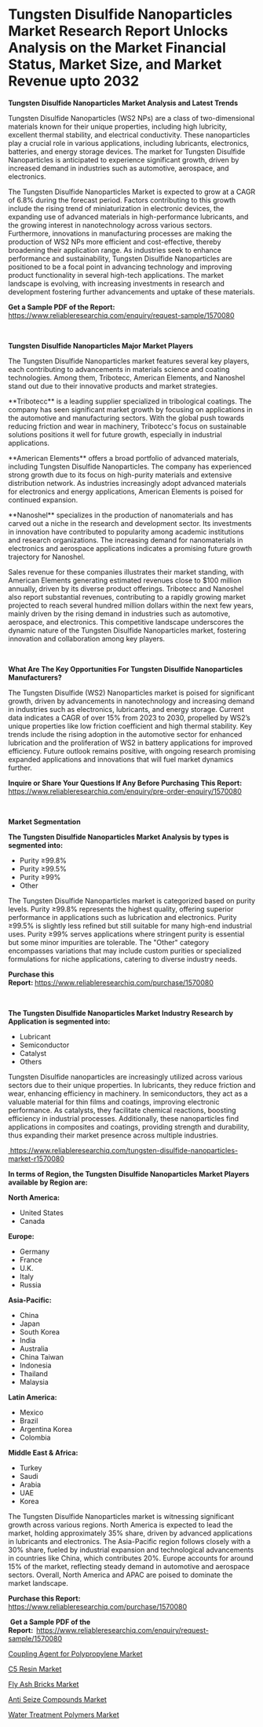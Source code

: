 <p><h1>Tungsten Disulfide Nanoparticles Market Research Report Unlocks Analysis on the Market Financial Status, Market Size, and Market Revenue upto 2032</h1></p><p><strong>Tungsten Disulfide Nanoparticles Market Analysis and Latest Trends</strong></p>
<p><p>Tungsten Disulfide Nanoparticles (WS2 NPs) are a class of two-dimensional materials known for their unique properties, including high lubricity, excellent thermal stability, and electrical conductivity. These nanoparticles play a crucial role in various applications, including lubricants, electronics, batteries, and energy storage devices. The market for Tungsten Disulfide Nanoparticles is anticipated to experience significant growth, driven by increased demand in industries such as automotive, aerospace, and electronics.</p><p>The Tungsten Disulfide Nanoparticles Market is expected to grow at a CAGR of 6.8% during the forecast period. Factors contributing to this growth include the rising trend of miniaturization in electronic devices, the expanding use of advanced materials in high-performance lubricants, and the growing interest in nanotechnology across various sectors. Furthermore, innovations in manufacturing processes are making the production of WS2 NPs more efficient and cost-effective, thereby broadening their application range. As industries seek to enhance performance and sustainability, Tungsten Disulfide Nanoparticles are positioned to be a focal point in advancing technology and improving product functionality in several high-tech applications. The market landscape is evolving, with increasing investments in research and development fostering further advancements and uptake of these materials.</p></p>
<p><strong>Get a Sample PDF of the Report:&nbsp;</strong> <a href="https://www.reliableresearchiq.com/enquiry/request-sample/1570080?utm_campaign=1129&utm_medium=2&utm_source=Github&utm_content=ia&utm_term=01042025&utm_id=tungsten-disulfide-nanoparticles">https://www.reliableresearchiq.com/enquiry/request-sample/1570080</a></p>
<p>&nbsp;</p>
<p><strong>Tungsten Disulfide Nanoparticles Major Market Players</strong></p>
<p><p>The Tungsten Disulfide Nanoparticles market features several key players, each contributing to advancements in materials science and coating technologies. Among them, Tribotecc, American Elements, and Nanoshel stand out due to their innovative products and market strategies.</p><p>**Tribotecc** is a leading supplier specialized in tribological coatings. The company has seen significant market growth by focusing on applications in the automotive and manufacturing sectors. With the global push towards reducing friction and wear in machinery, Tribotecc's focus on sustainable solutions positions it well for future growth, especially in industrial applications.</p><p>**American Elements** offers a broad portfolio of advanced materials, including Tungsten Disulfide Nanoparticles. The company has experienced strong growth due to its focus on high-purity materials and extensive distribution network. As industries increasingly adopt advanced materials for electronics and energy applications, American Elements is poised for continued expansion.</p><p>**Nanoshel** specializes in the production of nanomaterials and has carved out a niche in the research and development sector. Its investments in innovation have contributed to popularity among academic institutions and research organizations. The increasing demand for nanomaterials in electronics and aerospace applications indicates a promising future growth trajectory for Nanoshel.</p><p>Sales revenue for these companies illustrates their market standing, with American Elements generating estimated revenues close to $100 million annually, driven by its diverse product offerings. Tribotecc and Nanoshel also report substantial revenues, contributing to a rapidly growing market projected to reach several hundred million dollars within the next few years, mainly driven by the rising demand in industries such as automotive, aerospace, and electronics. This competitive landscape underscores the dynamic nature of the Tungsten Disulfide Nanoparticles market, fostering innovation and collaboration among key players.</p></p>
<p>&nbsp;</p>
<p><strong>What Are The Key Opportunities For Tungsten Disulfide Nanoparticles Manufacturers?</strong></p>
<p><p>The Tungsten Disulfide (WS2) Nanoparticles market is poised for significant growth, driven by advancements in nanotechnology and increasing demand in industries such as electronics, lubricants, and energy storage. Current data indicates a CAGR of over 15% from 2023 to 2030, propelled by WS2’s unique properties like low friction coefficient and high thermal stability. Key trends include the rising adoption in the automotive sector for enhanced lubrication and the proliferation of WS2 in battery applications for improved efficiency. Future outlook remains positive, with ongoing research promising expanded applications and innovations that will fuel market dynamics further.</p></p>
<p><strong>Inquire or Share Your Questions If Any Before Purchasing This Report:</strong> <a href="https://www.reliableresearchiq.com/enquiry/pre-order-enquiry/1570080?utm_campaign=1129&utm_medium=2&utm_source=Github&utm_content=ia&utm_term=01042025&utm_id=tungsten-disulfide-nanoparticles">https://www.reliableresearchiq.com/enquiry/pre-order-enquiry/1570080</a></p>
<p>&nbsp;</p>
<p><strong>Market Segmentation</strong></p>
<p><strong>The Tungsten Disulfide Nanoparticles Market Analysis by types is segmented into:</strong></p>
<p><ul><li>Purity ≥99.8%</li><li>Purity ≥99.5%</li><li>Purity ≥99%</li><li>Other</li></ul></p>
<p><p>The Tungsten Disulfide Nanoparticles market is categorized based on purity levels. Purity ≥99.8% represents the highest quality, offering superior performance in applications such as lubrication and electronics. Purity ≥99.5% is slightly less refined but still suitable for many high-end industrial uses. Purity ≥99% serves applications where stringent purity is essential but some minor impurities are tolerable. The "Other" category encompasses variations that may include custom purities or specialized formulations for niche applications, catering to diverse industry needs.</p></p>
<p><strong>Purchase this Report:&nbsp;</strong><a href="https://www.reliableresearchiq.com/purchase/1570080?utm_campaign=1129&utm_medium=2&utm_source=Github&utm_content=ia&utm_term=01042025&utm_id=tungsten-disulfide-nanoparticles">https://www.reliableresearchiq.com/purchase/1570080</a></p>
<p>&nbsp;</p>
<p><strong>The Tungsten Disulfide Nanoparticles Market Industry Research by Application is segmented into:</strong></p>
<p><ul><li>Lubricant</li><li>Semiconductor</li><li>Catalyst</li><li>Others</li></ul></p>
<p><p>Tungsten Disulfide nanoparticles are increasingly utilized across various sectors due to their unique properties. In lubricants, they reduce friction and wear, enhancing efficiency in machinery. In semiconductors, they act as a valuable material for thin films and coatings, improving electronic performance. As catalysts, they facilitate chemical reactions, boosting efficiency in industrial processes. Additionally, these nanoparticles find applications in composites and coatings, providing strength and durability, thus expanding their market presence across multiple industries.</p></p>
<p><a href="https://www.reliableresearchiq.com/tungsten-disulfide-nanoparticles-market-r1570080?utm_campaign=1129&utm_medium=2&utm_source=Github&utm_content=ia&utm_term=01042025&utm_id=tungsten-disulfide-nanoparticles">&nbsp;https://www.reliableresearchiq.com/tungsten-disulfide-nanoparticles-market-r1570080</a></p>
<p><strong>In terms of Region, the Tungsten Disulfide Nanoparticles Market Players available by Region are:</strong></p>
<p>
    <p> <strong> North America: </strong>
        <ul>
            <li>United States</li>
            <li>Canada</li>
        </ul>
        </p> 
    <p> <strong> Europe: </strong>
        <ul>
            <li>Germany</li>
            <li>France</li>
            <li>U.K.</li>
            <li>Italy</li>
            <li>Russia</li>
        </ul>
        </p> 
    <p> <strong> Asia-Pacific: </strong>
        <ul>
            <li>China</li>
            <li>Japan</li>
            <li>South Korea</li>
            <li>India</li>
            <li>Australia</li>
            <li>China Taiwan</li>
            <li>Indonesia</li>
            <li>Thailand</li>
            <li>Malaysia</li>
        </ul>
        </p> 
    <p> <strong> Latin America: </strong>
        <ul>
            <li>Mexico</li>
            <li>Brazil</li>
            <li>Argentina Korea</li>
            <li>Colombia</li>
        </ul>
        </p> 
    <p> <strong> Middle East & Africa: </strong>
        <ul>
            <li>Turkey</li>
            <li>Saudi</li>
            <li>Arabia</li>
            <li>UAE</li>
            <li>Korea</li>
        </ul>
    </p>
    </p>
<p><p>The Tungsten Disulfide Nanoparticles market is witnessing significant growth across various regions. North America is expected to lead the market, holding approximately 35% share, driven by advanced applications in lubricants and electronics. The Asia-Pacific region follows closely with a 30% share, fueled by industrial expansion and technological advancements in countries like China, which contributes 20%. Europe accounts for around 15% of the market, reflecting steady demand in automotive and aerospace sectors. Overall, North America and APAC are poised to dominate the market landscape.</p></p>
<p><strong>Purchase this Report: </strong><a href="https://www.reliableresearchiq.com/purchase/1570080?utm_campaign=1129&utm_medium=2&utm_source=Github&utm_content=ia&utm_term=01042025&utm_id=tungsten-disulfide-nanoparticles">https://www.reliableresearchiq.com/purchase/1570080</a></p>
<p>&nbsp;<strong>Get a Sample PDF of the Report:&nbsp;&nbsp;</strong><a href="https://www.reliableresearchiq.com/enquiry/request-sample/1570080?utm_campaign=1129&utm_medium=2&utm_source=Github&utm_content=ia&utm_term=01042025&utm_id=tungsten-disulfide-nanoparticles">https://www.reliableresearchiq.com/enquiry/request-sample/1570080</a></p>
<p><strong></strong></p>
<p><p><a href="https://github.com/stunzkocotpv/Market-Research-Report-List-1/blob/main/coupling-agent-for-polypropylene-market.md?utm_campaign=1129&utm_medium=2&utm_source=Github&utm_content=ia&utm_term=01042025&utm_id=tungsten-disulfide-nanoparticles">Coupling Agent for Polypropylene Market</a></p><p><a href="https://github.com/trenkkwasek84/Market-Research-Report-List-1/blob/main/c5-resin-market.md?utm_campaign=1129&utm_medium=2&utm_source=Github&utm_content=ia&utm_term=01042025&utm_id=tungsten-disulfide-nanoparticles">C5 Resin Market</a></p><p><a href="https://github.com/iwanesucices/Market-Research-Report-List-1/blob/main/fly-ash-bricks-market.md?utm_campaign=1129&utm_medium=2&utm_source=Github&utm_content=ia&utm_term=01042025&utm_id=tungsten-disulfide-nanoparticles">Fly Ash Bricks Market</a></p><p><a href="https://github.com/snapetylerho/Market-Research-Report-List-1/blob/main/anti-seize-compounds-market.md?utm_campaign=1129&utm_medium=2&utm_source=Github&utm_content=ia&utm_term=01042025&utm_id=tungsten-disulfide-nanoparticles">Anti Seize Compounds Market</a></p><p><a href="https://github.com/sulvantomppa/Market-Research-Report-List-1/blob/main/water-treatment-polymers-market.md?utm_campaign=1129&utm_medium=2&utm_source=Github&utm_content=ia&utm_term=01042025&utm_id=tungsten-disulfide-nanoparticles">Water Treatment Polymers Market</a></p></p>